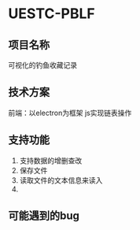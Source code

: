# UESTC-PBLF
## 项目名称
可视化的钓鱼收藏记录
## 技术方案
前端：以electron为框架
js实现链表操作
## 支持功能
1. 支持数据的增删查改
2. 保存文件
3. 读取文件的文本信息来读入
4. 
## 可能遇到的bug

